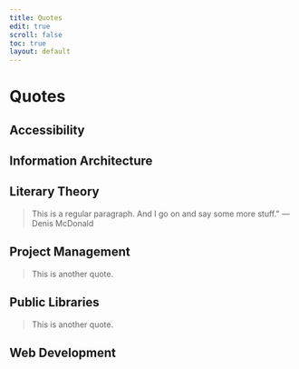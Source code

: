 ```yaml
---
title: Quotes
edit: true
scroll: false
toc: true
layout: default
---
```


<h1 class="h1-title">Quotes</h1>

## Accessibility
## Information Architecture
## Literary Theory


> This is a regular paragraph. And I go on and say some more stuff." <span>&mdash; Denis McDonald</span>

## Project Management

> This is another quote.

## Public Libraries

> This is another quote.

## Web Development
